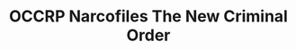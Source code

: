 ---
title: OCCRP Narcofiles The New Criminal Order
description: Sparked by a leak of emails from the Colombian prosecutor’s office, NarcoFiles is the largest investigative project on organized crime to originate in Latin America.
url: https://www.occrp.org/en/narcofiles-the-new-criminal-order/
image:
    # url: '/assets/images/cafe.png'
    # alt: 'Cafe'
tags: ['journal']
pubDate: 2024-02-13
draft: false
---